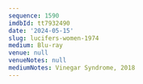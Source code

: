 ```yaml
---
sequence: 1590
imdbId: tt7932490
date: '2024-05-15'
slug: lucifers-women-1974
medium: Blu-ray
venue: null
venueNotes: null
mediumNotes: Vinegar Syndrome, 2018
---
```


